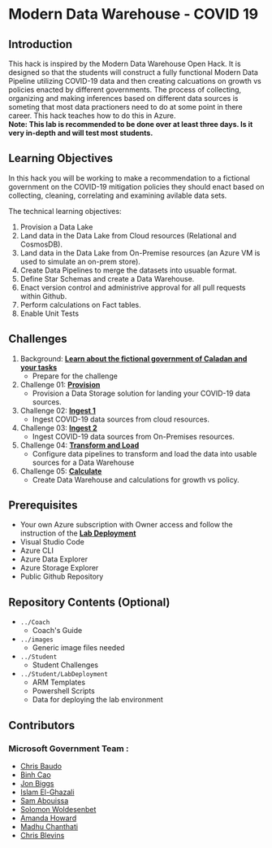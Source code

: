 
# Modern Data Warehouse - COVID 19
## Introduction
This hack is inspired by the Modern Data Warehouse Open Hack.  It is designed so that the students will construct a fully functional Modern Data Pipeline utilizing COVID-19 data and then creating calcuations on growth vs policies enacted by different governments.  The process of collecting, organizing and making inferences based on different data sources is someting that most data practioners need to do at some point in there career.  This hack teaches how to do this in Azure.  
**Note:  This lab is recommended to be done over at least three days.  Is it very in-depth and will test most students.**

## Learning Objectives
In this hack you will be working to make a recommendation to a fictional government on the COVID-19 mitigation policies they should enact based on collecting, cleaning, correlating and examining avilable data sets. 

The technical learning objectives:

1. Provision a Data Lake
2. Land data in the Data Lake from Cloud resources (Relational and CosmosDB).
3. Land data in the Data Lake from On-Premise resources (an Azure VM is used to simulate an on-prem store).
4. Create Data Pipelines to merge the datasets into usuable format.
5. Define Star Schemas and create a Data Warehouse.
6. Enact version control and administrive approval for all pull requests within Github.
7. Perform calculations on Fact tables.
8. Enable Unit Tests

## Challenges
1. Background: **[Learn about the fictional government of Caladan and your tasks](Student/00-Background.md)**
   - Prepare for the challenge
2. Challenge 01: **[Provision](Student/01-Provision.md)**
   - Provision a Data Storage solution for landing your COVID-19 data sources.
3. Challenge 02: **[Ingest 1](Student/02-CloudIngest.md)**
   - Ingest COVID-19 data sources from cloud resources.
4. Challenge 03: **[Ingest 2](Student/03-OnPremIngest.md)**
   - Ingest COVID-19 data sources from On-Premises resources.
5. Challenge 04: **[Transform and Load](Student/04-TransformLoad.md)**
   - Configure data pipelines to transform and load the data into usable sources for a Data Warehouse
6. Challenge 05: **[Calculate](Student/05-Calculate.md)**
   - Create Data Warehouse and calculations for growth vs policy. 

## Prerequisites
- Your own Azure subscription with Owner access and follow the instruction of the **[Lab Deployment](036-MDW-COVID19\Student\LabDeployment\README.md)**
- Visual Studio Code
- Azure CLI
- Azure Data Explorer
- Azure Storage Explorer
- Public Github Repository

## Repository Contents (Optional)
- `../Coach`
    - Coach's Guide
- `../images`
    - Generic image files needed
- `../Student`  
    - Student Challenges
- `../Student/LabDeployment`
    - ARM Templates 
    - Powershell Scripts 
    - Data for deploying the lab environment

## Contributors
### Microsoft Government Team :
- [Chris Baudo](https://github.com/chrisbaudo) 
- [Binh Cao](https://github.com/binhcaomsft) 
- [Jon Biggs](https://github.com/jobiggs) 
- [Islam El-Ghazali ](https://github.com/islamtg)
- [Sam Abouissa](https://github.com/samy5317)
- [Solomon Woldesenbet](https://github.com/solomonwSLG)
- [Amanda Howard](https://github.com/amandajeanhoward11)
- [Madhu Chanthati](https://github.com/machanth)
- [Chris Blevins](https://github.com/blevinscm)


